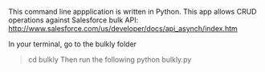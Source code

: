 This command line appplication is written in Python. This app allows CRUD operations against Salesforce bulk API: http://www.salesforce.com/us/developer/docs/api_asynch/index.htm

In your terminal, go to the bulkly folder
> cd bulkly
Then run the following
> python bulkly.py